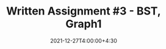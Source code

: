 ---
type: assignment
date: 2021-12-27T4:00:00+4:30
title: 'Written Assignment #3 - BST, Graph1'
pdf: /static_files/assignments/HW3.pdf
#attachment: /static_files/assignments/A12.zip
#solutions: /static_files/assignments
due: 2021-01-05T23:59:00+3:30
---